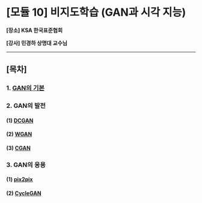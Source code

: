 # [모듈 10] 비지도학습 (GAN과 시각 지능)

**[장소] KSA 한국표준협회**

**[강사] 민경하 상명대 교수님**

---



## [목차]

### 1. [GAN의 기본](https://github.com/sanga327/KSA/blob/main/Module10.%20%EB%B9%84%EC%A7%80%EB%8F%84%ED%95%99%EC%8A%B5(GAN%EA%B3%BC%20%EC%8B%9C%EA%B0%81%EC%A7%80%EB%8A%A5)/document/1.%20GAN%20%EA%B8%B0%EB%B3%B8.md)

### 2. GAN의 발전

####    (1) [DCGAN]()

####    (2) [WGAN]()

####    (3) [CGAN]()

### 3. GAN의 응용

####    (1) [pix2pix]()

####    (2) [CycleGAN]()



